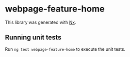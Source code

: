 # webpage-feature-home

This library was generated with [Nx](https://nx.dev).

## Running unit tests

Run `ng test webpage-feature-home` to execute the unit tests.
